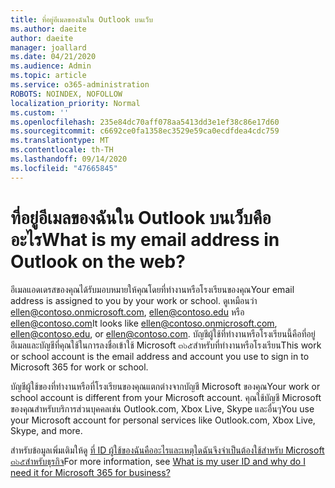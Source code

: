 ```yaml
---
title: ที่อยู่อีเมลของฉันใน Outlook บนเว็บ
ms.author: daeite
author: daeite
manager: joallard
ms.date: 04/21/2020
ms.audience: Admin
ms.topic: article
ms.service: o365-administration
ROBOTS: NOINDEX, NOFOLLOW
localization_priority: Normal
ms.custom: ''
ms.openlocfilehash: 235e84dc70aff078aa5413dd3e1ef38c86e17d60
ms.sourcegitcommit: c6692ce0fa1358ec3529e59ca0ecdfdea4cdc759
ms.translationtype: MT
ms.contentlocale: th-TH
ms.lasthandoff: 09/14/2020
ms.locfileid: "47665845"
---
```

# <a name="what-is-my-email-address-in-outlook-on-the-web"></a><span data-ttu-id="e4b85-102">ที่อยู่อีเมลของฉันใน Outlook บนเว็บคืออะไร</span><span class="sxs-lookup"><span data-stu-id="e4b85-102">What is my email address in Outlook on the web?</span></span>

<span data-ttu-id="e4b85-103">อีเมลแอดเดรสของคุณได้รับมอบหมายให้คุณโดยที่ทำงานหรือโรงเรียนของคุณ</span><span class="sxs-lookup"><span data-stu-id="e4b85-103">Your email address is assigned to you by your work or school.</span></span> <span data-ttu-id="e4b85-104">ดูเหมือนว่า ellen@contoso.onmicrosoft.com, ellen@contoso.edu หรือ ellen@contoso.com</span><span class="sxs-lookup"><span data-stu-id="e4b85-104">It looks like ellen@contoso.onmicrosoft.com, ellen@contoso.edu, or ellen@contoso.com.</span></span> <span data-ttu-id="e4b85-105">บัญชีผู้ใช้ที่ทำงานหรือโรงเรียนนี้คือที่อยู่อีเมลและบัญชีที่คุณใช้ในการลงชื่อเข้าใช้ Microsoft ๓๖๕สำหรับที่ทำงานหรือโรงเรียน</span><span class="sxs-lookup"><span data-stu-id="e4b85-105">This work or school account is the email address and account you use to sign in to Microsoft 365 for work or school.</span></span>

<span data-ttu-id="e4b85-106">บัญชีผู้ใช้ของที่ทำงานหรือที่โรงเรียนของคุณแตกต่างจากบัญชี Microsoft ของคุณ</span><span class="sxs-lookup"><span data-stu-id="e4b85-106">Your work or school account is different from your Microsoft account.</span></span> <span data-ttu-id="e4b85-107">คุณใช้บัญชี Microsoft ของคุณสำหรับบริการส่วนบุคคลเช่น Outlook.com, Xbox Live, Skype และอื่นๆ</span><span class="sxs-lookup"><span data-stu-id="e4b85-107">You use your Microsoft account for personal services like Outlook.com, Xbox Live, Skype, and more.</span></span>

<span data-ttu-id="e4b85-108">สำหรับข้อมูลเพิ่มเติมให้ดู [ที่ ID ผู้ใช้ของฉันคืออะไรและเหตุใดฉันจึงจำเป็นต้องใช้สำหรับ Microsoft ๓๖๕สำหรับธุรกิจ](https://support.office.com/article/37da662b-5da6-4b56-a091-2731b2ecc8b4)</span><span class="sxs-lookup"><span data-stu-id="e4b85-108">For more information, see [What is my user ID and why do I need it for Microsoft 365 for business?](https://support.office.com/article/37da662b-5da6-4b56-a091-2731b2ecc8b4)</span></span>